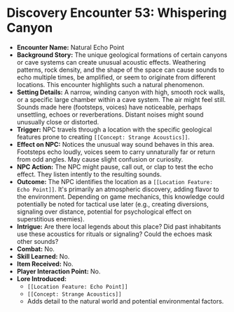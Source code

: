 # Discovery Encounter 53: Whispering Canyon

*   **Encounter Name:** Natural Echo Point
*   **Background Story:** The unique geological formations of certain canyons or cave systems can create unusual acoustic effects. Weathering patterns, rock density, and the shape of the space can cause sounds to echo multiple times, be amplified, or seem to originate from different locations. This encounter highlights such a natural phenomenon.
*   **Setting Details:** A narrow, winding canyon with high, smooth rock walls, or a specific large chamber within a cave system. The air might feel still. Sounds made here (footsteps, voices) have noticeable, perhaps unsettling, echoes or reverberations. Distant noises might sound unusually close or distorted.
*   **Trigger:** NPC travels through a location with the specific geological features prone to creating `[[Concept: Strange Acoustics]]`.
*   **Effect on NPC:** Notices the unusual way sound behaves in this area. Footsteps echo loudly, voices seem to carry unnaturally far or return from odd angles. May cause slight confusion or curiosity.
*   **NPC Action:** The NPC might pause, call out, or clap to test the echo effect. They listen intently to the resulting sounds.
*   **Outcome:** The NPC identifies the location as a `[[Location Feature: Echo Point]]`. It's primarily an atmospheric discovery, adding flavor to the environment. Depending on game mechanics, this knowledge could potentially be noted for tactical use later (e.g., creating diversions, signaling over distance, potential for psychological effect on superstitious enemies).
*   **Intrigue:** Are there local legends about this place? Did past inhabitants use these acoustics for rituals or signaling? Could the echoes mask other sounds?
*   **Combat:** No.
*   **Skill Learned:** No.
*   **Item Received:** No.
*   **Player Interaction Point:** No.
*   **Lore Introduced:**
    *   `[[Location Feature: Echo Point]]`
    *   `[[Concept: Strange Acoustics]]`
    *   Adds detail to the natural world and potential environmental factors. 